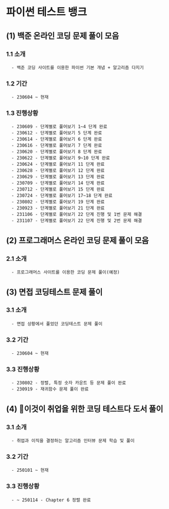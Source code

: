 # 파이썬 테스트 뱅크

   ## (1) 백준 온라인 코딩 문제 풀이 모음
   
   ### 1.1 소개
      - 백준 코딩 사이트를 이용한 파이썬 기본 개념 + 알고리즘 다지기
   
   ### 1.2 기간
      - 230604 ~ 현재
    
   ### 1.3 진행상황
      - 230609 - 단계별로 풀어보기 1~4 단계 완료
      - 230612 - 단계별로 풀어보기 5 단계 완료
      - 230614 - 단계별로 풀어보기 6 단계 완료
      - 230616 - 단계별로 풀어보기 7 단계 완료
      - 230620 - 단계별로 풀어보기 8 단계 완료
      - 230622 - 단계별로 풀어보기 9~10 단계 완료
      - 230624 - 단계별로 풀어보기 11 단계 완료
      - 230628 - 단계별로 풀어보기 12 단계 완료
      - 230629 - 단계별로 풀어보기 13 단계 완료
      - 230709 - 단계별로 풀어보기 14 단계 완료
      - 230712 - 단계별로 풀어보기 15 단계 완료
      - 230724 - 단계별로 풀어보기 17~18 단계 완료
      - 230802 - 단계별로 풀어보기 19 단계 완료
      - 230923 - 단계별로 풀어보기 21 단계 완료
      - 231106 - 단계별로 풀어보기 22 단계 진행 및 1번 문제 해결
      - 231107 - 단계별로 풀어보기 22 단계 진행 및 2번 문제 해결
      
   ## (2) 프로그래머스 온라인 코딩 문제 풀이 모음

   ### 2.1 소개
      - 프로그래머스 사이트를 이용한 코딩 문제 풀이(예정)
   
   ## (3) 면접 코딩테스트 문제 풀이

   ### 3.1 소개
      - 면접 상황에서 풀었던 코딩테스트 문제 풀이
         
   ### 3.2 기간
      - 230604 ~ 현재

   ### 3.3 진행상황
      - 230802 - 정렬, 특정 숫자 카운트 등 문제 풀이 완료
      - 230919 - 재귀함수 문제 풀이 완료

   ## (4) 이것이 취업을 위한 코딩 테스트다 도서 풀이

   ### 3.1 소개
      - 취업과 이직을 결정하는 알고리즘 인터뷰 문제 학습 및 풀이
         
   ### 3.2 기간
      - 250101 ~ 현재

   ### 3.3 진행상황
      - ~ 250114 - Chapter 6 정렬 완료
